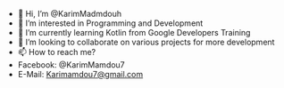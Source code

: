 - 👋 Hi, I’m @KarimMadmdouh
- 👀 I’m interested in Programming and Development
- 🌱 I’m currently learning Kotlin from Google Developers Training
- 💞️ I’m looking to collaborate on various projects for more development
- 📫 How to reach me?
- Facebook: @KarimMamdou7
- E-Mail: Karimamdou7@gmail.com

<!---
KarimMadmdouh/KarimMadmdouh is a ✨ special ✨ repository because its `README.md` (this file) appears on your GitHub profile.
You can click the Preview link to take a look at your changes.
--->
